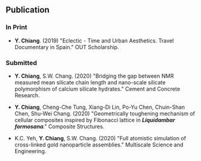 
## Publication

### In Print

* **Y. Chiang**. (2019) "Eclectic - Time and Urban Aesthetics. Travel Documentary in Spain." OUT Scholarship.

### Submitted

* **Y. Chiang**, S.W. Chang. (2020) "Bridging the gap between NMR measured mean silicate chain length and nano-scale silicate polymorphism of calcium silicate hydrates." Cement and Concrete Research.

* **Y. Chiang**, Cheng-Che Tung, Xiang-Di Lin, Po-Yu Chen, Chuin-Shan Chen, Shu-Wei Chang. (2020) "Geometrically toughening mechanism of cellular
composites inspired by Fibonacci lattice in
***Liquidambar formosana***." Composite Structures.

* K.C. Yeh, **Y. Chiang**, S.W. Chang. (2020) "Full atomistic simulation of cross-linked gold nanoparticle assemblies." Multiscale Science and Engineering.





<!-- Submitted

\begin{enumerate}
\item K.C. Yeh, \textbf{Y. Chiang}, S.W. Chang. (2020) "Full atomistic simulation of cross-linked gold nanoparticle assemblies." Multiscale Science and Engineering.
\item \textbf{Y. Chiang}, S.W. Chang. (2019) "Bridging the gap between NMR measured mean silicate chain length and nano-scale silicate polymorphism of calcium silicate hydrates." Cement and Concrete Research.
\end{enumerate}

In Preparation

\begin{enumerate}
\item \textbf{Y. Chiang}, X.D. Lin, S.W. Chang. (2020) "Geometrically toughening mechanism of cellular composites inspired from Fibonacci lattice in \textit{Liquidambar formosana}."
\end{enumerate}


%----------------------------------------------------------------------------------------
%	PRESENTATIONS
%----------------------------------------------------------------------------------------

\cvsect{Presentations}

Talks

\begin{enumerate}
\item \textbf{Y. Chiang}, X.D. Lin, S.W. Chang. (2019) "Nanoscale Silicate Polymorphism in C-S-H and Bio-inspired 2D Composite Materials." MIT The Laboratory for Atomistic and Molecular Mechanics (LAMM), Boston, USA.
\item \textbf{Y. Chiang}, S.W. Chang. (2019) "Nanoscale Silicate Polymorphism in C-S-H and In Silico Nanoindentation." APCOM, Taipei, Taiwan.
\item \textbf{Y. Chiang}, S.W. Chang. (2019) "Influences of combinational distributions of various Ca/Si ratios and defects on the mechanical properties of calcium silicate hydrates." TechConnect World, Boston, USA.
\item \textbf{Y. Chiang}, S.W. Chang. (2019) "Influences of combinational distributions of various Ca/Si ratios and defects on the mechanical properties of calcium silicate hydrates." EMI2019, Pasadena, USA
\end{enumerate}


Posters

\begin{enumerate}
\item \textbf{Y. Chiang}, S.W. Chang. (2019) "In Silico Nanoindentation of Calcium-Silicate-Hydrates from NMR-informed Atomistic Modeling." Material Research Society Fall Meeting, Boston, USA.
\item D. Li, K.C Yeh, \textbf{Y. Chiang}, S.W. Chang. (2019) "Understanding the molecular mechanism of cartilage degradation and cation channel activity." Material Research Society Fall Meeting, Boston, USA.
\end{enumerate}



# H1

## H2

### H3 -->
